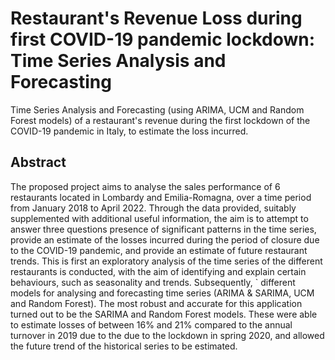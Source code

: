 # Restaurant's Revenue Loss during first COVID-19 pandemic lockdown: Time Series Analysis and Forecasting

Time Series Analysis and Forecasting (using ARIMA, UCM and Random Forest models) of a restaurant's revenue during the first lockdown of the COVID-19 pandemic in Italy, to estimate the loss incurred.

## Abstract

The proposed project aims to analyse the sales performance of 6 restaurants located in Lombardy and Emilia-Romagna, over a time period from January 2018 to April 2022. Through the data provided, suitably supplemented with additional useful information, the aim is to attempt to answer three questions presence of significant patterns in the time series, provide an estimate of the losses incurred during the period of closure due to the COVID-19 pandemic, and provide an estimate of future restaurant trends. This is first an exploratory analysis of the time series of the different restaurants is conducted, with the aim of identifying and explain certain behaviours, such as seasonality and trends. Subsequently, ` different models for analysing and forecasting time series (ARIMA & SARIMA, UCM and Random Forest). The most robust and accurate for this application turned out to be the SARIMA and Random Forest models. These were able to estimate losses of between 16% and 21% compared to the annual turnover in 2019 due to the due to the lockdown in spring 2020, and allowed the future trend of the historical series to be estimated.
